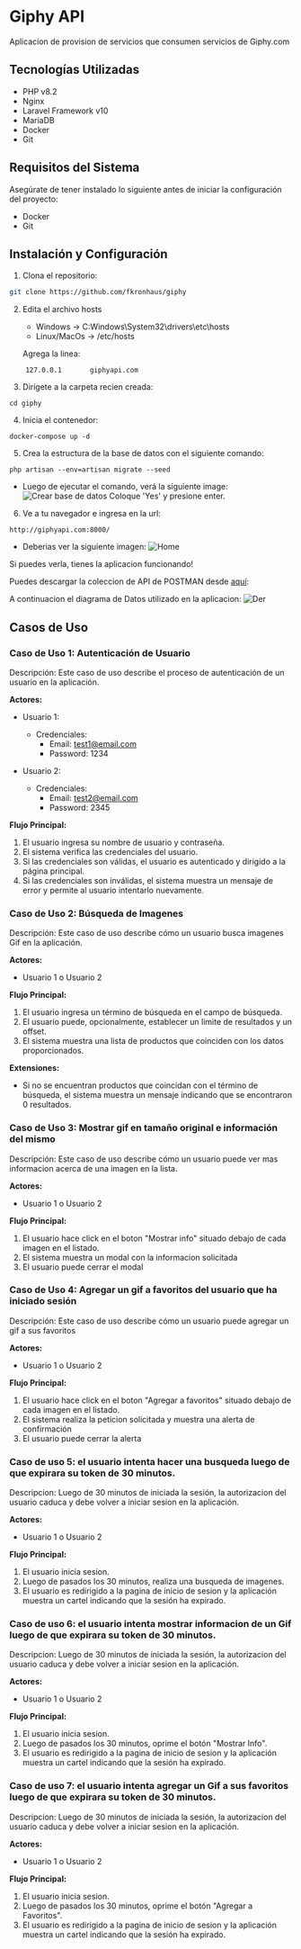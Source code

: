 # Giphy API

Aplicacion de provision de servicios que consumen servicios de Giphy.com

## Tecnologías Utilizadas

- PHP v8.2
- Nginx
- Laravel Framework v10
- MariaDB
- Docker
- Git

## Requisitos del Sistema

Asegúrate de tener instalado lo siguiente antes de iniciar la configuración del proyecto:

- Docker
- Git

## Instalación y Configuración

1. Clona el repositorio:

```bash
git clone https://github.com/fkronhaus/giphy
```

2. Edita el archivo hosts
    - Windows -> C:Windows\System32\drivers\etc\hosts
    - Linux/MacOs -> /etc/hosts

     Agrega la linea:
```
    127.0.0.1       giphyapi.com
```

3. Dirígete a la carpeta recien creada:

```
cd giphy
```
4. Inicia el contenedor:
```
docker-compose up -d
```

5. Crea la estructura de la base de datos con el siguiente comando:
````
php artisan --env=artisan migrate --seed
````
- Luego de ejecutar el comando, verá la siguiente image:
![Crear base de datos](readmeImages/createDatabase.jpg)
    Coloque 'Yes' y presione enter.


6. Ve a tu navegador e ingresa en la url:

````
http://giphyapi.com:8000/
````

- Deberias ver la siguiente imagen:
![Home](readmeImages/home.png)

Si puedes verla, tienes la aplicacion funcionando!


Puedes descargar la coleccion de API de POSTMAN desde [aquí](GiphyAPI.postman_collection.json):

A continuacion el diagrama de Datos utilizado en la aplicacion:
![Der](readmeImages/der.jpeg)


## Casos de Uso

### Caso de Uso 1: Autenticación de Usuario

Descripción:
Este caso de uso describe el proceso de autenticación de un usuario en la aplicación.

**Actores:**
- Usuario 1: 
    - Credenciales: 
        - Email: test1@email.com
        - Password: 1234

- Usuario 2: 
    - Credenciales: 
        - Email: test2@email.com
        - Password: 2345

**Flujo Principal:**
1. El usuario ingresa su nombre de usuario y contraseña.
2. El sistema verifica las credenciales del usuario.
3. Si las credenciales son válidas, el usuario es autenticado y dirigido a la página principal.
4. Si las credenciales son inválidas, el sistema muestra un mensaje de error y permite al usuario intentarlo nuevamente.

### Caso de Uso 2: Búsqueda de Imagenes

Descripción:
Este caso de uso describe cómo un usuario busca imagenes Gif en la aplicación.

**Actores:**
- Usuario 1 o Usuario 2

**Flujo Principal:**
1. El usuario ingresa un término de búsqueda en el campo de búsqueda.
2. El usuario puede, opcionalmente, establecer un limite de resultados y un offset.
3. El sistema muestra una lista de productos que coinciden con los datos proporcionados.

**Extensiones:**
- Si no se encuentran productos que coincidan con el término de búsqueda, el sistema muestra un mensaje indicando que se encontraron 0 resultados.

### Caso de Uso 3: Mostrar gif en tamaño original e información del mismo

Descripción:
Este caso de uso describe cómo un usuario puede ver mas informacion acerca de una imagen en la lista.

**Actores:**
- Usuario 1 o Usuario 2

**Flujo Principal:**
1. El usuario hace click en el boton "Mostrar info" situado debajo de cada imagen en el listado.
2. El sistema muestra un modal con la informacion solicitada
3. El usuario puede cerrar el modal

### Caso de Uso 4: Agregar un gif a favoritos del usuario que ha iniciado sesión

Descripción:
Este caso de uso describe cómo un usuario puede agregar un gif a sus favoritos

**Actores:**
- Usuario 1 o Usuario 2

**Flujo Principal:**
1. El usuario hace click en el boton "Agregar a favoritos" situado debajo de cada imagen en el listado.
2. El sistema realiza la peticion solicitada y muestra una alerta de confirmación
3. El usuario puede cerrar la alerta

### Caso de uso 5: el usuario intenta hacer una busqueda luego de que expirara su token de 30 minutos.

Descripcion: Luego de 30 minutos de iniciada la sesión, la autorizacion del usuario caduca y debe volver a iniciar sesion en la aplicación.

**Actores:**
- Usuario 1 o Usuario 2

**Flujo Principal:**
1. El usuario inicia sesion.
2. Luego de pasados los 30 minutos, realiza una busqueda de imagenes.
3. El usuario es redirigido a la pagina de inicio de sesion y la aplicación muestra un cartel indicando que la sesión ha expirado.

### Caso de uso 6: el usuario intenta mostrar informacion de un Gif luego de que expirara su token de 30 minutos.

Descripcion: Luego de 30 minutos de iniciada la sesión, la autorizacion del usuario caduca y debe volver a iniciar sesion en la aplicación.

**Actores:**
- Usuario 1 o Usuario 2

**Flujo Principal:**
1. El usuario inicia sesion.
2. Luego de pasados los 30 minutos, oprime el botón "Mostrar Info".
3. El usuario es redirigido a la pagina de inicio de sesion y la aplicación muestra un cartel indicando que la sesión ha expirado.

### Caso de uso 7: el usuario intenta agregar un Gif a sus favoritos luego de que expirara su token de 30 minutos.

Descripcion: Luego de 30 minutos de iniciada la sesión, la autorizacion del usuario caduca y debe volver a iniciar sesion en la aplicación.

**Actores:**
- Usuario 1 o Usuario 2

**Flujo Principal:**
1. El usuario inicia sesion.
2. Luego de pasados los 30 minutos, oprime el botón "Agregar a Favoritos".
3. El usuario es redirigido a la pagina de inicio de sesion y la aplicación muestra un cartel indicando que la sesión ha expirado.





